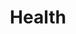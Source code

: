 ---
title: Health
slug: health
taxonomy:
	tag: industry
content:
    items:
        '@taxonomy.industry': health
    order:
        by: date
        dir: desc
---
